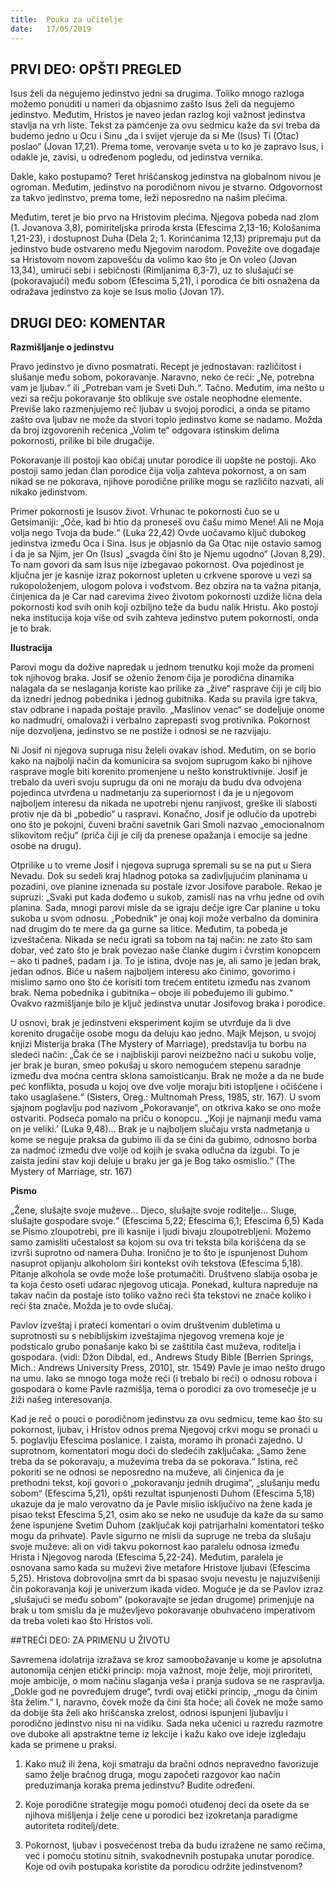 ```yaml
---
title:  Pouka za učitelje
date:   17/05/2019
---
```


## PRVI DEO: OPŠTI PREGLED

Isus želi da negujemo jedinstvo jedni sa drugima. Toliko mnogo razloga možemo ponuditi u nameri da objasnimo zašto Isus želi da negujemo jedinstvo. Međutim, Hristos je naveo jedan razlog koji važnost jedinstva stavlja na vrh liste. Tekst za pamćenje za ovu sedmicu kaže da svi treba da budemo jedno u Ocu i Sinu „da i svijet vjeruje da si Me (Isus) Ti (Otac) poslao“ (Jovan 17,21). Prema tome, verovanje sveta u to ko je zapravo Isus, i odakle je, zavisi, u određenom pogledu, od jedinstva vernika.

Dakle, kako postupamo? Teret hrišćanskog jedinstva na globalnom nivou je ogroman. Međutim, jedinstvo na porodičnom nivou je stvarno. Odgovornost za takvo jedinstvo, prema tome, leži neposredno na našim plećima.

Međutim, teret je bio prvo na Hristovim plećima. Njegova pobeda nad zlom (1. Jovanova 3,8), pomiriteljska priroda krsta (Efescima 2,13-16; Kološanima 1,21-23), i dostupnost Duha (Dela 2; 1. Korinćanima 12,13) pripremaju put da jedinstvo bude ostvareno među Njegovim narodom. Povežite ove događaje sa Hristovom novom zapovešću da volimo kao što je On voleo (Jovan 13,34), umirući sebi i sebičnosti (Rimljanima 6,3-7), uz to slušajući se (pokoravajući) među sobom (Efescima 5,21), i porodica će biti osnažena da odražava jedinstvo za koje se Isus molio (Jovan 17).

## DRUGI DEO: KOMENTAR

**Razmišljanje o jedinstvu**

Pravo jedinstvo je divno posmatrati. Recept je jednostavan: različitost i slušanje među sobom, pokoravanje. Naravno, neko će reći: „Ne, potrebna vam je ljubav.“ ili „Potreban vam je Sveti Duh.“. Tačno. Međutim, ima nešto u vezi sa rečju pokoravanje što oblikuje sve ostale neophodne elemente. Previše lako razmenjujemo reč ljubav u svojoj porodici, a onda se pitamo zašto ova ljubav ne može da stvori toplo jedinstvo kome se nadamo. Možda da broj izgovorenih rečenica „Volim te“ odgovara istinskim delima pokornosti, prilike bi bile drugačije.

Pokoravanje ili postoji kao običaj unutar porodice ili uopšte ne postoji. Ako postoji samo jedan član porodice čija volja zahteva pokornost, a on sam nikad se ne pokorava, njihove porodične prilike mogu se različito nazvati, ali nikako jedinstvom.

Primer pokornosti je Isusov život. Vrhunac te pokornosti čuo se u Getsimaniji: „Oče, kad bi htio da proneseš ovu čašu mimo Mene! Ali ne Moja volja nego Tvoja da bude.“ (Luka 22,42) Ovde uočavamo ključ dubokog jedinstva između Oca i Sina. Isus je objasnio da Ga Otac nije ostavio samog i da je sa Njim, jer On (Isus) „svagda čini što je Njemu ugodno“ (Jovan 8,29). To nam govori da sam Isus nije izbegavao pokornost. Ova pojedinost je ključna jer je kasnije izraz pokornost upleten u crkvene sporove u vezi sa rukopoloženjem, ulogom polova i vođstvom. Bez obzira na ta važna pitanja, činjenica da je Car nad carevima živeo životom pokornosti uzdiže lična dela pokornosti kod svih onih koji ozbiljno teže da budu nalik Hristu. Ako postoji neka institucija koja više od svih zahteva jedinstvo putem pokornosti, onda je to brak.

**Ilustracija**

Parovi mogu da dožive napredak u jednom trenutku koji može da promeni tok njihovog braka. Josif se oženio ženom čija je porodična dinamika nalagala da se neslaganja koriste kao prilike za „žive“ rasprave čiji je cilj bio da iznedri jednog pobednika i jednog gubitnika. Kada su pravila igre takva, stav odbrane i napada postaje pravilo. „Maslinov venac“ se dodeljuje onome ko nadmudri, omalovaži i verbalno zaprepasti svog protivnika. Pokornost nije dozvoljena, jedinstvo se ne postiže i odnosi se ne razvijaju.

Ni Josif ni njegova supruga nisu želeli ovakav ishod. Međutim, on se borio kako na najbolji način da komunicira sa svojom suprugom kako bi njihove rasprave mogle biti korenito promenjene u nešto konstruktivnije. Josif je trebalo da uveri svoju suprugu da oni ne moraju da budu dva odvojena pojedinca utvrđena u nadmetanju za superiornost i da je u njegovom najboljem interesu da nikada ne upotrebi njenu ranjivost, greške ili slabosti protiv nje da bi „pobedio“ u raspravi. Konačno, Josif je odlučio da upotrebi ono što je pokojni, čuveni bračni savetnik Gari Smoli nazvao „emocionalnom slikovitom rečju“ (priča čiji je cilj da prenese opažanja i emocije sa jedne osobe na drugu).

Otprilike u to vreme Josif i njegova supruga spremali su se na put u Siera Nevadu. Dok su sedeli kraj hladnog potoka sa zadivljujućim planinama u pozadini, ove planine iznenada su postale izvor Josifove parabole. Rekao je supruzi: „Svaki put kada dođemo u sukob, zamisli nas na vrhu jedne od ovih planina. Sada, mnogi parovi misle da se igraju dečje igre Car planine u toku sukoba u svom odnosu. „Pobednik“ je onaj koji može verbalno da dominira nad drugim do te mere da ga gurne sa litice. Međutim, ta pobeda je izveštačena. Nikada se neću igrati sa tobom na taj način: ne zato što sam dobar, već zato što je brak povezao naše članke dugim i čvrstim konopcem – ako ti padneš, padam i ja. To je istina, dvoje nas je, ali samo je jedan brak, jedan odnos. Biće u našem najboljem interesu ako činimo, govorimo i mislimo samo ono što će korisiti tom trećem entitetu između nas zvanom brak. Nema pobednika i gubitnika – oboje ili pobeđujemo ili gubimo.“ Ovakvo razmišljanje bilo je ključ jedinstva unutar Josifovog braka i porodice.

U osnovi, brak je jedinstveni eksperiment kojim se utvrđuje da li dve korenito drugačije osobe mogu da deluju kao jedno. Majk Mejson, u svojoj knjizi Misterija braka (The Mystery of Marriage), predstavlja tu borbu na sledeći način: „Čak će se i najbliskiji parovi neizbežno naći u sukobu volje, jer brak je buran, smeo pokušaj u skoro nemogućem stepenu saradnje između dva moćna centra sklona samoisticanju. Brak ne može a da ne bude peć konflikta, posuda u kojoj ove dve volje moraju biti istopljene i očišćene i tako usaglašene.“ (Sisters, Oreg.: Multnomah Press, 1985, str. 167). U svom sjajnom poglavlju pod nazivom „Pokoravanje“, on otkriva kako se ono može ostvariti. Podseća pomalo na priču o konopcu. „’Koji je najmanji među vama on je veliki.’ (Luka 9,48)... Brak je u najboljem slučaju vrsta nadmetanja u kome se neguje praksa da gubimo ili da se čini da gubimo, odnosno borba za nadmoć između dve volje od kojih je svaka odlučna da izgubi. To je zaista jedini stav koji deluje u braku jer ga je Bog tako osmislio.“ (The Mystery of Marriage, str. 167)

**Pismo**

„Žene, slušajte svoje muževe... Djeco, slušajte svoje roditelje... Sluge, slušajte gospodare svoje.“ (Efescima 5,22; Efescima 6,1; Efescima 6,5) Kada se Pismo zloupotrebi, pre ili kasnije i ljudi bivaju zloupotrebljeni. Možemo samo zamisliti učestalost sa kojom su ova tri teksta bila korišćena da se izvrši suprotno od namera Duha. Ironično je to što je ispunjenost Duhom nasuprot opijanju alkoholom širi kontekst ovih tekstova (Efescima 5,18). Pitanje alkohola se ovde može loše protumačiti. Društveno slabija osoba je ta koja često oseti udarac njegovog uticaja. Ponekad, kultura napreduje na takav način da postaje isto toliko važno reći šta tekstovi ne znače koliko i reći šta znače. Možda je to ovde slučaj.

Pavlov izveštaj i prateći komentari o ovim društvenim dubletima u suprotnosti su s nebiblijskim izveštajima njegovog vremena koje je podsticalo grubo ponašanje kako bi se zaštitila čast muževa, roditelja i gospodara. (vidi: Džon Dibdal, ed., Andrews Study Bible [Berrien Springs, Mich.: Andrews University Press, 2010], str. 1549) Pavle je imao nešto drugo na umu. Iako se mnogo toga može reći (i trebalo bi reći) o odnosu robova i gospodara o kome Pavle razmišlja, tema o porodici za ovo tromesečje je u žiži našeg interesovanja.

Kad je reč o pouci o porodičnom jedinstvu za ovu sedmicu, teme kao što su pokornost, ljubav, i Hristov odnos prema Njegovoj crkvi mogu se pronaći u 5. poglavlju Efescima poslanice. I zaista, moramo ih pronaći zajedno. U suprotnom, komentatori mogu doći do sledećih zaključaka: „Samo žene treba da se pokoravaju, a muževima treba da se pokorava.“ Istina, reč pokoriti se ne odnosi se neposredno na muževe, ali činjenica da je prethodni tekst, koji govori o „pokoravanju jednih drugima“, „slušanju među sobom“ (Efescima 5,21), opšti rezultat ispunjenosti Duhom (Efescima 5,18) ukazuje da je malo verovatno da je Pavle mislio isključivo na žene kada je pisao tekst Efescima 5,21, osim ako se neko ne usuđuje da kaže da su samo žene ispunjene Svetim Duhom (zaključak koji patrijarhalni komentatori teško mogu da prihvate). Pavle sigurno ne misli da supruge ne treba da slušaju svoje muževe: ali on vidi takvu pokornost kao paralelu odnosa između Hrista i Njegovog naroda (Efescima 5,22-24). Međutim, paralela je osnovana samo kada su muževi žive metafore Hristove ljubavi (Efescima 5,25). Hristova dobrovoljna smrt da bi spasao svoju nevestu je najuzvišeniji čin pokoravanja koji je univerzum ikada video. Moguće je da se Pavlov izraz „slušajući se među sobom“ (pokoravajte se jedan drugome) primenjuje na brak u tom smislu da je muževljevo pokoravanje obuhvaćeno imperativom da treba voleti kao što Hristos voli.

##TREĆI DEO: ZA PRIMENU U ŽIVOTU

Savremena idolatrija izražava se kroz samoobožavanje u kome je apsolutna autonomija cenjen etički princip: moja važnost, moje želje, moji priroriteti, moje ambicije, o mom načinu slaganja veša i pranja sudova se ne raspravlja. „Dokle god ne povređujem druge“, tvrdi ovaj etički princip, „mogu da činim šta želim.“ I, naravno, čovek može da čini šta hoće; ali čovek ne može samo da dobije šta želi ako hrišćanska zrelost, odnosi ispunjeni ljubavlju i porodično jedinstvo nisu ni na vidiku. Sada neka učenici u razredu razmotre ove duboke ali apstraktne teme iz lekcije i kažu kako ove ideje izgledaju kada se primene u praksi.

1. Kako muž ili žena, koji smatraju da bračni odnos nepravedno favorizuje samo želje bračnog druga, mogu započeti razgovor kao način preduzimanja koraka prema jedinstvu? Budite određeni.

2. Koje porodične strategije mogu pomoći otuđenoj deci da osete da se njihova mišljenja i želje cene u porodici bez izokretanja paradigme autoriteta roditelj/dete.

3. Pokornost, ljubav i posvećenost treba da budu izražene ne samo rečima, već i pomoću stotinu sitnih, svakodnevnih postupaka unutar porodice. Koje od ovih postupaka koristite da porodicu održite jedinstvenom?
